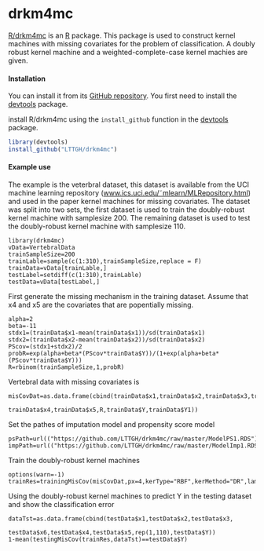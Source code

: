 # drkm4mc
[R/drkm4mc](https://github.com/LTTGH/drkm4mc) is an [R](https:/www.r-project.org) package. 
This package is used to construct kernel machines with missing covariates for the problem of classification. A doubly robust kernel machine and a weighted-complete-case kernel machies are given.

#### Installation
You can install it from its [GitHub repository](https://github.com/LTTGH/drkm4mc). You first need to install the [devtools](https://github.com/hadley/devtools) package.

install R/drkm4mc using the `install_github` function in the [devtools](https://github.com/hadley/devtools) package.

```r
library(devtools)
install_github("LTTGH/drkm4mc")
```

#### Example use
The example is the veterbral dataset, this dataset is available from the UCI machine learning repository (www.ics.uci.edu/˜mlearn/MLRepository.html) and used in the paper
kernel machines for missing covariates. The dataset was split into two sets, 
the first dataset is used to train the doubly-robust kernel machine with samplesize 200.
The remaining dataset is used to test the  doubly-robust kernel machine with samplesize 110. 


```{r}
library(drkm4mc)
vData=VertebralData
trainSampleSize=200
trainLable=sample(c(1:310),trainSampleSize,replace = F)
trainData=vData[trainLable,] 
testLabel=setdiff(c(1:310),trainLable)
testData=vData[testLabel,]
```

First generate the missing mechanism in the training dataset. Assume that 
x4 and x5 are the covariates that are popentially missing.
```{r}
alpha=2
beta=-11
stdx1=(trainData$x1-mean(trainData$x1))/sd(trainData$x1)
stdx2=(trainData$x2-mean(trainData$x2))/sd(trainData$x2)
PScov=(stdx1+stdx2)/2
probR=exp(alpha+beta*(PScov*trainData$Y))/(1+exp(alpha+beta*(PScov*trainData$Y)))
R=rbinom(trainSampleSize,1,probR)
```

Vertebral data with missing covariates is
```{r}
misCovDat=as.data.frame(cbind(trainData$x1,trainData$x2,trainData$x3,trainData$x6,
                              trainData$x4,trainData$x5,R,trainData$Y,trainData$Y1))
```


Set the pathes of imputation model and propensity score model 
```{r}
psPath=url(("https://github.com/LTTGH/drkm4mc/raw/master/ModelPS1.RDS"))
impPath=url(("https://github.com/LTTGH/drkm4mc/raw/master/ModelImp1.RDS"))
```

Train the doubly-robust kernel machines
```{r}
options(warn=-1)
trainRes=trainingMisCov(misCovDat,px=4,kerType="RBF",kerMethod="DR",lambda=1,sigma=0.1,psPath,impPath,B=2,testPurpose="testing")

```

Using the doubly-robust kernel machines to predict Y in the testing dataset
and show the classification error
```{r}
dataTst=as.data.frame(cbind(testData$x1,testData$x2,testData$x3,
                        testData$x6,testData$x4,testData$x5,rep(1,110),testData$Y))
1-mean(testingMisCov(trainRes,dataTst)==testData$Y)
```

